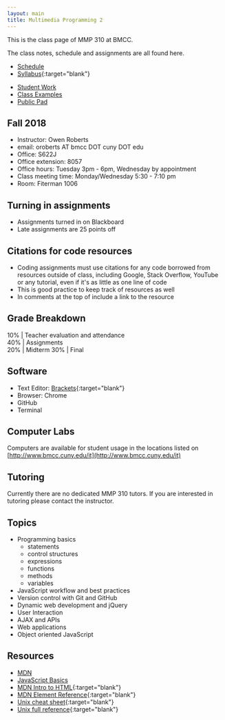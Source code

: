 ```yaml
---
layout: main
title: Multimedia Programming 2
---
```


This is the class page of MMP 310 at BMCC.

The class notes, schedule and assignments are all found here.

- [Schedule](schedule.html)
- [Syllabus](
https://docs.google.com/document/d/1mbiKKiymvCavG_0lyng6lG39FfFbqoCu0NImloCzdAY/edit?usp=sharing
){:target="blank"}
<!-- - <a href="http://piratepad.net/mmp310" target="blank">Add your email to PiratePad</a>
 -->
- [Student Work](studentwork/)
- [Class Examples](examples/)
- [Public Pad](pad)

## Fall 2018

- Instructor: Owen Roberts
- email: oroberts AT bmcc DOT cuny DOT edu
- Office: S622J
- Office extension: 8057
- Office hours: Tuesday 3pm - 6pm, Wednesday by appointment
- Class meeting time: Monday/Wednesday 5:30 - 7:10 pm
- Room: Fiterman 1006

## Turning in assignments
- Assignments turned in on Blackboard
- Late assignments are 25 points off

## Citations for code resources
- Coding assignments must use citations for any code borrowed from resources outside of class, including Google, Stack Overflow, YouTube or any tutorial, even if it's as little as one line of code
- This is good practice to keep track of resources as well
- In comments at the top of include a link to the resource

## Grade Breakdown

10% | Teacher evaluation and attendance  
40% | Assignments  
20% | Midterm 
30% | Final

## Software
- Text Editor: [Brackets](http://brackets.io/){:target="blank"}
- Browser: Chrome
- GitHub
- Terminal 

## Computer Labs

Computers are available for student usage in the locations listed on [http://www.bmcc.cuny.edu/it](http://www.bmcc.cuny.edu/it)

## Tutoring

<!-- For MMP and MMA tutoring, please visit BMCC's [tutoring schedule](http://www.bmcc.cuny.edu/lrc/schedule.jsp)
 -->
Currently there are no dedicated MMP 310 tutors.  If you are interested in tutoring please contact the instructor.

## Topics
- Programming basics
	- statements
	- control structures
	- expressions
	- functions
	- methods
	- variables
- JavaScript workflow and best practices
- Version control with Git and GitHub
- Dynamic web development and jQuery
- User Interaction
- AJAX and APIs
- Web applications
- Object oriented JavaScript


## Resources
- [MDN](https://developer.mozilla.org/en-US/docs/Web/JavaScript)
- [JavaScript Basics](https://autotelicum.github.io/Smooth-CoffeeScript/literate/js-intro.html#syntax-basics)
- [MDN Intro to HTML](https://developer.mozilla.org/en-US/docs/Web/Guide/HTML/Introduction){:target="blank"}
- [MDN Element Reference](https://developer.mozilla.org/en/docs/Web/HTML/Element){:target="blank"}
- [Unix cheat sheet](https://files.fosswire.com/2007/08/fwunixref.pdf){:target="blank"}
- [Unix full reference](https://ss64.com/osx/){:target="blank"}


<!-- 

new 2019 structure

1 review - assignment - interactive story
vars
conditionals 
functions
story - characters - setting - plot

2 loops - interactive patterns?

3 arrays - animations

4 objects - games




topics/concepts 
ar
3d
game
interface
touches
dom
loop arrays objects
json data, data visualization


 -->